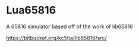 Lua65816
========

A 65816 simulator based off of the work of lib65816

https://bitbucket.org/kc5tja/lib65816/src/
